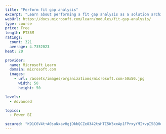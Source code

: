 ```yaml
---
title: "Perform fit gap analysis"
excerpt: "Learn about performing a fit gap analysis as a solution architect for Dynamics 365 and Microsoft Power Platform."
webUrl: https://docs.microsoft.com/learn/modules/fit-gap-analysis/
type: course
price: Free
length: PT35M
ratings:
  count: 321
  average: 4.7352023
heat: 20

provider:
  name: Microsoft Learn
  domain: microsoft.com
  images:
    - url: /assets/images/organizations/microsoft.com-50x50.jpg
      width: 50
      height: 50

levels:
  - Advanced

topics:
  - Power BI

secured: "K91C6V4t+A0suNxavHgjDkbQCZeO342tsHTI5W3xxAp1FPrxyYMI+vpI58QHqj671ziIlNr4wpH4e9q41ZDFIt/BwRndYu5Y/yh3zgDNMmpiz/q5cGVRni2AsOXx/MgEnN/ICNNsmBauWJbzAzpDVpZQ7i6apx6NH5hkSSV5Q3vjeS5tfOk2qzPKCtUfP1YCFrXOdteCHT/BAVaM7mZJIXcqfEX7WMfdIKxK1KfIUFUhCsj/cnsXRgRNFPwNRIgXPA60LppfIwawz4zdKG9KW5rtyUA9v7M18jStW8M0zf/iO2h6bZTXKFFTZerElMGM9PYo9z7ydEFUNJIKKUVCLYKO1PwQPr+tZP4o3UxAj5Ks+IXyQUPq+WUK/k355KnvzSRAYHJxyILSaeNyFH1rYsHBlB/OXCBRFGJ0z3YAiwQ=;y3cqUQ/Bl7PvnaQBX9iQkg=="
---
```


